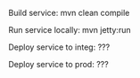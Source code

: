 

Build service:
	mvn clean compile

Run service locally:
	mvn jetty:run
	
Deploy service to integ:
	???
	
Deploy service to prod:
	???
